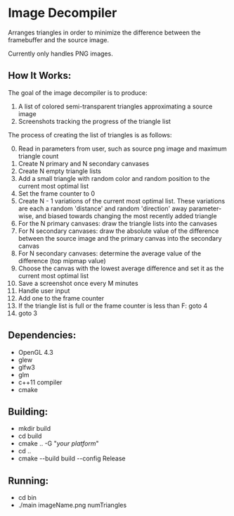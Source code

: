 # Image Decompiler

Arranges triangles in order to minimize the difference between the framebuffer and the source image.

Currently only handles PNG images.

## How It Works:

The goal of the image decompiler is to produce:

1. A list of colored semi-transparent triangles approximating a source image
2. Screenshots tracking the progress of the triangle list

The process of creating the list of triangles is as follows:

0. Read in parameters from user, such as source png image and maximum triangle count
1. Create N primary and N secondary canvases
2. Create N empty triangle lists
3. Add a small triangle with random color and random position to the current most optimal list
4. Set the frame counter to 0
5. Create N - 1 variations of the current most optimal list. These variations are each a random 'distance' and random 'direction' away parameter-wise, and biased towards changing the most recently added triangle
6. For the N primary canvases: draw the triangle lists into the canvases
7. For N secondary canvases: draw the absolute value of the difference between the source image and the primary canvas into the secondary canvas
8. For N secondary canvases: determine the average value of the difference (top mipmap value)
9. Choose the canvas with the lowest average difference and set it as the current most optimal list
10. Save a screenshot once every M minutes
11. Handle user input
12. Add one to the frame counter
13. If the triangle list is full or the frame counter is less than F: goto 4
14. goto 3

## __Dependencies:__

* OpenGL 4.3
* glew
* glfw3
* glm
* c++11 compiler
* cmake
  
## __Building:__

* mkdir build
* cd build
* cmake .. -G "*your platform*"
* cd ..
* cmake --build build --config Release

## __Running:__

* cd bin
* ./main imageName.png numTriangles
